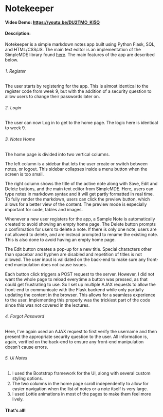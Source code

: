 # Notekeeper
#### Video Demo: https://youtu.be/DU2TMO_Kl5Q
#### Description:
Notekeeper is a simple markdown notes app built using Python Flask, SQL, and HTML/CSS/JS. The main text editor is an implementation of the SimpleMDE library found [here](https://simplemde.com/). The main features of the app are described below.

###### 1. Register
The user starts by registering for the app. This is almost identical to the register code from week 9, but with the addition of a security question to allow users to change their passwords later on.

###### 2. Login
The user can now Log in to get to the home page. The logic here is identical to week 9.

###### 3. Notes Home
The home page is divided into two vertical columns.

The left column is a sidebar that lets the user create or switch between notes, or logout. This sidebar collapses inside a menu button when the screen is too small.

The right column shows the title of the active note along with Save, Edit and Delete buttons, and the main text editor from SimpleMDE. Here, users can type notes in markdown syntax and it will get partly formatted in real time. To fully render the markdown, users can click the preview button, which allows for a better view of the content. The preview mode is especially important for code, tables and images.

Whenever a new user registers for the app, a Sample Note is automatically created to avoid showing an empty home page. The Delete button prompts a confirmation for users to delete a note. If there is only one note, users are not allowed to delete, and are instead prompted to rename the existing note. This is also done to avoid having an empty home page.

The Edit button creates a pop-up for a new title. Special characters other than spacebar and hyphen are disabled and repetition of titles is not allowed. The user input is validated on the back-end to make sure any front-end manipulation does not cause issues.

Each button click triggers a POST request to the server. However, I did not want the whole page to reload everytime a button was pressed, as that could get frustrating to use. So I set up multiple AJAX requests to allow the front-end to communicate with the Flask backend while only partially updating the content in the browser. This allows for a seamless experience to the user. Implementing this properly was the trickiest part of the code since this was not covered in the lectures.

###### 4. Forgot Password
Here, I've again used an AJAX request to first verify the username and then present the appropriate security question to the user. All information is, again, verified on the back-end to ensure any front-end manipulation doesn't cause errors.

###### 5. UI Notes
1. I used the Bootstrap framework for the UI, along with several custom styling options.
2. The two columns in the home page scroll independently to allow for easier navigation when the list of notes or a note itself is very large.
3. I used Lottie animations in most of the pages to make them feel more lively.


#### That's all!